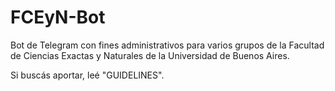 # FCEyN-Bot
Bot de Telegram con fines administrativos para varios grupos de la Facultad
de Ciencias Exactas y Naturales de la Universidad de Buenos Aires.

Si buscás aportar, leé "GUIDELINES".
